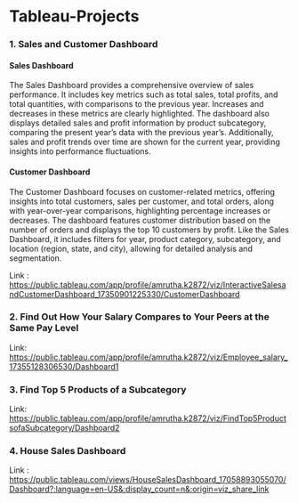 # Tableau-Projects

### 1. Sales and Customer Dashboard
#### Sales Dashboard
The Sales Dashboard provides a comprehensive overview of sales performance. It includes key metrics such as total sales, total profits, and total quantities, with comparisons to the previous year. Increases and decreases in these metrics are clearly highlighted. The dashboard also displays detailed sales and profit information by product subcategory, comparing the present year’s data with the previous year’s. Additionally, sales and profit trends over time are shown for the current year, providing insights into performance fluctuations.

#### Customer Dashboard
The Customer Dashboard focuses on customer-related metrics, offering insights into total customers, sales per customer, and total orders, along with year-over-year comparisons, highlighting percentage increases or decreases. The dashboard features customer distribution based on the number of orders and displays the top 10 customers by profit. Like the Sales Dashboard, it includes filters for year, product category, subcategory, and location (region, state, and city), allowing for detailed analysis and segmentation.

Link : https://public.tableau.com/app/profile/amrutha.k2872/viz/InteractiveSalesandCustomerDashboard_17350901225330/CustomerDashboard

### 2. Find Out How Your Salary Compares to Your Peers at the Same Pay Level
Link: https://public.tableau.com/app/profile/amrutha.k2872/viz/Employee_salary_17355128306530/Dashboard1
### 3. Find Top 5 Products of a Subcategory
Link: https://public.tableau.com/app/profile/amrutha.k2872/viz/FindTop5ProductsofaSubcategory/Dashboard2
### 4. House Sales Dashboard
Link : https://public.tableau.com/views/HouseSalesDashboard_17058893055070/Dashboard?:language=en-US&:display_count=n&:origin=viz_share_link
